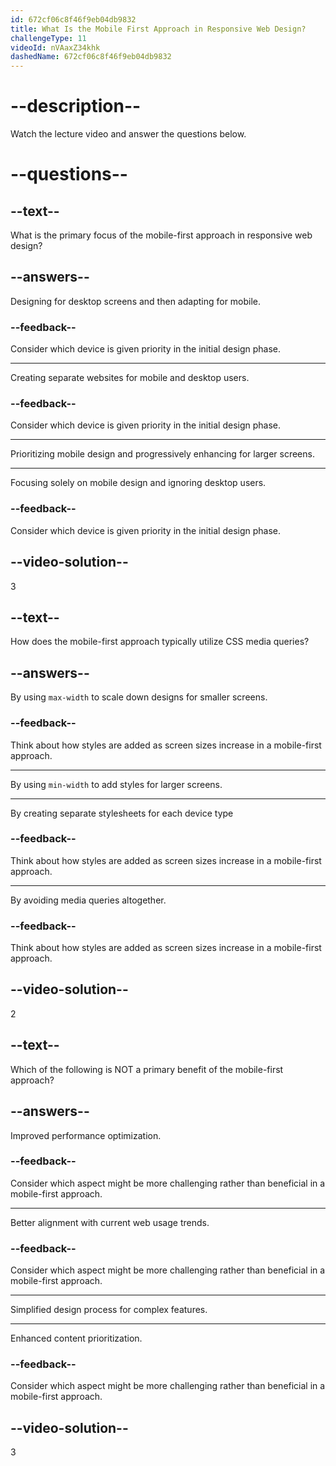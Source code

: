 ```yaml
---
id: 672cf06c8f46f9eb04db9832
title: What Is the Mobile First Approach in Responsive Web Design?
challengeType: 11
videoId: nVAaxZ34khk
dashedName: 672cf06c8f46f9eb04db9832
---
```


# --description--

Watch the lecture video and answer the questions below.

# --questions--

## --text--

What is the primary focus of the mobile-first approach in responsive web design?

## --answers--

Designing for desktop screens and then adapting for mobile.

### --feedback--

Consider which device is given priority in the initial design phase.

---

Creating separate websites for mobile and desktop users.

### --feedback--

Consider which device is given priority in the initial design phase.

---

Prioritizing mobile design and progressively enhancing for larger screens.

---

Focusing solely on mobile design and ignoring desktop users.

### --feedback--

Consider which device is given priority in the initial design phase.

## --video-solution--

3

## --text--

How does the mobile-first approach typically utilize CSS media queries?

## --answers--

By using `max-width` to scale down designs for smaller screens.

### --feedback--

Think about how styles are added as screen sizes increase in a mobile-first approach.

---

By using `min-width` to add styles for larger screens.

---

By creating separate stylesheets for each device type

### --feedback--

Think about how styles are added as screen sizes increase in a mobile-first approach.

---

By avoiding media queries altogether.

### --feedback--

Think about how styles are added as screen sizes increase in a mobile-first approach.

## --video-solution--

2

## --text--

Which of the following is NOT a primary benefit of the mobile-first approach?

## --answers--

Improved performance optimization.

### --feedback--

Consider which aspect might be more challenging rather than beneficial in a mobile-first approach.

---

Better alignment with current web usage trends.

### --feedback--

Consider which aspect might be more challenging rather than beneficial in a mobile-first approach.

---

Simplified design process for complex features.

---

Enhanced content prioritization.

### --feedback--

Consider which aspect might be more challenging rather than beneficial in a mobile-first approach.

## --video-solution--

3
